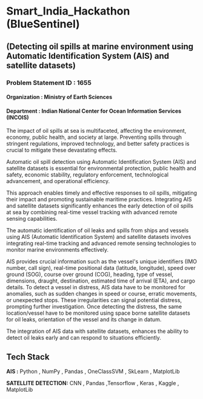 
# Smart_India_Hackathon (BlueSentinel)
## (Detecting oil spills at marine environment using Automatic Identification System (AIS) and satellite datasets)

### Problem Statement ID : 1655	

#### Organization	: Ministry of Earth Sciences
#### Department :	Indian National Center for Ocean Information Services (INCOIS)

The impact of oil spills at sea is multifaceted, affecting the environment, economy, public health, and society at large. Preventing spills through stringent regulations, improved technology, and better safety practices is crucial to mitigate these devastating effects. 

Automatic oil spill detection using Automatic Identification System (AIS) and satellite datasets is essential for environmental protection, public health and safety, economic stability, regulatory enforcement, technological advancement, and operational efficiency. 

This approach enables timely and effective responses to oil spills, mitigating their impact and promoting sustainable maritime practices. Integrating AIS and satellite datasets significantly enhances the early detection of oil spills at sea by combining real-time vessel tracking with advanced remote sensing capabilities.

The automatic identification of oil leaks and spills from ships and vessels using AIS (Automatic Identification System) and satellite datasets involves integrating real-time tracking and advanced remote sensing technologies to monitor marine environments effectively. 

AIS provides crucial information such as the vessel's unique identifiers (IMO number, call sign), real-time positional data (latitude, longitude), speed over ground (SOG), course over ground (COG), heading, type of vessel, dimensions, draught, destination, estimated time of arrival (ETA), and cargo details. To detect a vessel in distress, AIS data have to be monitored for anomalies, such as sudden changes in speed or course, erratic movements, or unexpected stops. These irregularities can signal potential distress, prompting further investigation. Once detecting the distress, the same location/vessel have to be monitored using space borne satellite datasets for oil leaks, orientation of the vessel and its change in datum. 

The integration of AIS data with satellite datasets, enhances the ability to detect oil leaks early and can respond to situations efficiently.


## Tech Stack

**AIS :** Python , NumPy , Pandas , OneClassSVM , SkLearn , MatplotLib

**SATELLITE DETECTION:**  CNN , Pandas ,Tensorflow , Keras , Kaggle , MatplotLib

